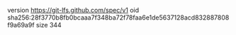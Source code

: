 version https://git-lfs.github.com/spec/v1
oid sha256:28f3770b8fb0bcaaa7f348ba72f78faa6e1de5637128acd832887808f9a69a9f
size 344
